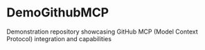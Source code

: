 # DemoGithubMCP
Demonstration repository showcasing GitHub MCP (Model Context Protocol) integration and capabilities
